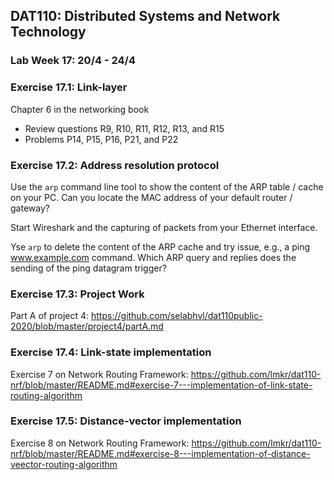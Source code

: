 ## DAT110: Distributed Systems and Network Technology

### Lab Week 17: 20/4 - 24/4

### Exercise 17.1: Link-layer

Chapter 6 in the networking book

- Review questions R9, R10, R11, R12, R13, and R15
- Problems P14, P15, P16, P21, and P22

### Exercise 17.2: Address resolution protocol

Use the `arp` command line tool to show the content of the ARP table / cache on your PC. Can you locate the MAC address of your default router / gateway?

Start Wireshark and the capturing of packets from your Ethernet interface.

Yse `arp` to delete the content of the ARP cache and try issue, e.g., a ping www.example.com command. Which ARP query and replies does the sending of the ping datagram trigger?

### Exercise 17.3: Project Work

Part A of project 4: https://github.com/selabhvl/dat110public-2020/blob/master/project4/partA.md

### Exercise 17.4: Link-state implementation

Exercise 7 on Network Routing Framework: https://github.com/lmkr/dat110-nrf/blob/master/README.md#exercise-7---implementation-of-link-state-routing-algorithm

### Exercise 17.5: Distance-vector implementation

Exercise 8 on Network Routing Framework: https://github.com/lmkr/dat110-nrf/blob/master/README.md#exercise-8---implementation-of-distance-veector-routing-algorithm
